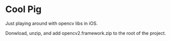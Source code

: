 # Cool Pig

Just playing around with opencv libs in iOS.

Donwload, unzip, and add opencv2.framework.zip to the root of the project.
